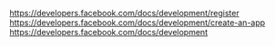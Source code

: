 https://developers.facebook.com/docs/development/register
https://developers.facebook.com/docs/development/create-an-app
https://developers.facebook.com/docs/development
